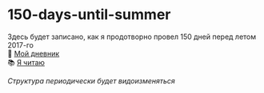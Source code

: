 # 150-days-until-summer

Здесь будет записано, как я продотворно провел 150 дней перед летом 2017-го  
:notebook: [Мой дневник](https://github.com/kuznetsovandrey76/150-days-until-summer/blob/master/log.md)  
:books: [Я читаю](https://github.com/kuznetsovandrey76/book/blob/master/log.md)  

_Структура периодически будет видоизменяться_
